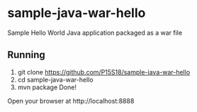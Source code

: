 sample-java-war-hello
=============================

Sample Hello World Java application packaged as a war file


## Running

1. git clone https://github.com/P15S18/sample-java-war-hello
2. cd sample-java-war-hello
3. mvn package
Done!

Open your browser at http://localhost:8888
